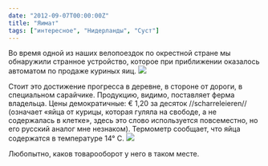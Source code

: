 ```yaml
---
date: "2012-09-07T00:00:00Z"
title: "Яимат"
tags: ["интересное", "Нидерланды", "Суст"]
---
```


Во время одной из наших велопоездок по окрестной стране мы обнаружили странное устройство, которое при приближении оказалось автоматом по продаже куриных яиц.
![](img:2.bp.blogspot.com/-CyskDu5yLT8/UAR-8tTqKaI/AAAAAAAATjM/9nG_KCsGLWs/s1600/20120530_204352.picasaweb.jpg:a)

<!--more-->

Стоит это достижение прогресса в деревне, в стороне от дороги, в специальном сарайчике. Продукцию, видимо, поставляет ферма владельца. Цены демократичные: € 1,20 за десяток //scharreleieren// (означает «яйца от курицы, которая гуляла на свободе, а не содержалась в клетке», здесь это слово используется повсеместно, но его русский аналог мне незнаком). Термометр сообщает, что яйца содержатся в температуре 14° C.
![](img:3.bp.blogspot.com/-tC0u8q9iaTI/UAR-7XQZq-I/AAAAAAAATjE/VLjmfNAeq-g/s1600/20120530_204337.picasaweb.jpg:a)

Любопытно, каков товарооборот у него в таком месте.
